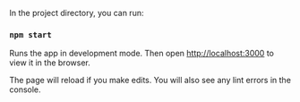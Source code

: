 In the project directory, you can run:

### `npm start`

Runs the app in development mode.
Then open [http://localhost:3000](http://localhost:3000) to view it in the browser.

The page will reload if you make edits.
You will also see any lint errors in the console.